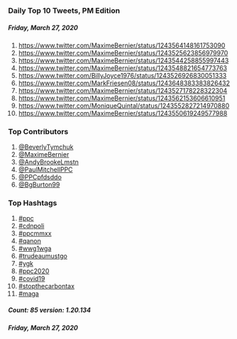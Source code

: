 ### Daily Top 10 Tweets, PM Edition
##### Friday, March 27, 2020
 1) https://www.twitter.com/MaximeBernier/status/1243564148161753090
 2) https://www.twitter.com/MaximeBernier/status/1243525623856979970
 3) https://www.twitter.com/MaximeBernier/status/1243544258855997443
 4) https://www.twitter.com/MaximeBernier/status/1243548821654773763
 5) https://www.twitter.com/BillyJoyce1976/status/1243526926830051333
 6) https://www.twitter.com/MarkFriesen08/status/1243648383383826432
 7) https://www.twitter.com/MaximeBernier/status/1243527178228322304
 8) https://www.twitter.com/MaximeBernier/status/1243562153606610951
 9) https://www.twitter.com/MoniqueQuintal/status/1243552827214970880
10) https://www.twitter.com/MaximeBernier/status/1243550619249577988

### Top Contributors
  1) [@BeverlyTymchuk](https://www.twitter.com/BeverlyTymchuk)
  2) [@MaximeBernier](https://www.twitter.com/MaximeBernier)
  3) [@AndyBrookeLmstn](https://www.twitter.com/AndyBrookeLmstn)
  4) [@PaulMitchellPPC](https://www.twitter.com/PaulMitchellPPC)
  5) [@PPCpfdsddo](https://www.twitter.com/PPCpfdsddo)
  6) [@BgBurton99](https://www.twitter.com/BgBurton99)


### Top Hashtags

  1) [#ppc](https://www.twitter.com/hashtag/ppc)
  2) [#cdnpoli](https://www.twitter.com/hashtag/cdnpoli)
  3) [#ppcmmxx](https://www.twitter.com/hashtag/ppcmmxx)
  4) [#qanon](https://www.twitter.com/hashtag/qanon)
  5) [#wwg1wga](https://www.twitter.com/hashtag/wwg1wga)
  6) [#trudeaumustgo](https://www.twitter.com/hashtag/trudeaumustgo)
  7) [#ygk](https://www.twitter.com/hashtag/ygk)
  8) [#ppc2020](https://www.twitter.com/hashtag/ppc2020)
  9) [#covid19](https://www.twitter.com/hashtag/covid19)
 10) [#stopthecarbontax](https://www.twitter.com/hashtag/stopthecarbontax)
 11) [#maga](https://www.twitter.com/hashtag/maga)

##### Count: 85	version: 1.20.134
##### Friday, March 27, 2020


